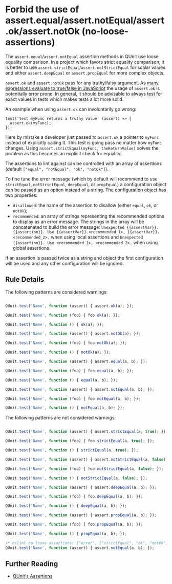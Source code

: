 # Forbid the use of assert.equal/assert.notEqual/assert.ok/assert.notOk (no-loose-assertions)

The `assert.equal`/`assert.notEqual` assertion methods in QUnit use loose equality comparison. In a project which favors strict equality comparison, it is better to use `assert.strictEqual`/`assert.notStrictEqual` for scalar values and either `assert.deepEqual` or `assert.propEqual` for more complex objects.

`assert.ok` and `assert.notOk` pass for any truthy/falsy argument. As [many expressions evaluate to true/false in JavaScript](https://developer.mozilla.org/en-US/docs/Glossary/Truthy) the usage of `assert.ok` is potentially error prone. In general, it should be advisable to always test for exact values in tests which makes tests a lot more solid.

An example when using `assert.ok` can involuntarily go wrong:
```
test('test myFunc returns a truthy value' (assert) => {
  assert.ok(myFunc);
});
```
Here by mistake a developer just passed to `assert.ok` a pointer to `myFunc` instead of explicitly calling it. This test is going pass no matter how `myFunc` changes. Using `assert.strictEqual(myFunc, theReturnValue)` solves the problem as this becomes an explicit check for equality.

The assertions to lint against can be controlled with an array of assertions (default `["equal", "notEqual", "ok", "notOk"]`).

To fine tune the error message (which by default will recommend to use `strictEqual`, `notStrictEqual`, `deepEqual`, or `propEqual`) a configuration object can be passed as an option instead of a string. The configuration object has two properties:
* `disallowed`: the name of the assertion to disallow (either `equal`, `ok`, or `notOk`);
* `recommended`: an array of strings representing the recommended options to display as an error message. The strings in the array will be concatenated to build the error message: `Unexpected {{assertVar}}.{{assertion}}. Use {{assertVar}}.<recommended_1>, {{assertVar}}.<recommended_2>.` when using local assertions and `Unexpected {{assertion}}. Use <recommended_1>, <recommended_2>.` when using global assertions.

If an assertion is passed twice as a string and object the first configuration will be used and any other configuration will be ignored.

## Rule Details

The following patterns are considered warnings:

```js

QUnit.test('Name', function (assert) { assert.ok(a); });

QUnit.test('Name', function (foo) { foo.ok(a); });

QUnit.test('Name', function () { ok(a); });

QUnit.test('Name', function (assert) { assert.notOk(a); });

QUnit.test('Name', function (foo) { foo.notOk(a); });

QUnit.test('Name', function () { notOk(a); });

QUnit.test('Name', function (assert) { assert.equal(a, b); });

QUnit.test('Name', function (foo) { foo.equal(a, b); });

QUnit.test('Name', function () { equal(a, b); });

QUnit.test('Name', function (assert) { assert.notEqual(a, b); });

QUnit.test('Name', function (foo) { foo.notEqual(a, b); });

QUnit.test('Name', function () { notEqual(a, b); });

```

The following patterns are not considered warnings:

```js

QUnit.test('Name', function (assert) { assert.strictEqual(a, true); });

QUnit.test('Name', function (foo) { foo.strictEqual(a, true); });

QUnit.test('Name', function () { strictEqual(a, true); });

QUnit.test('Name', function (assert) { assert.notStrictEqual(a, false); });

QUnit.test('Name', function (foo) { foo.notStrictEqual(a, false); });

QUnit.test('Name', function () { notStrictEqual(a, false); });

QUnit.test('Name', function (assert) { assert.deepEqual(a, b); });

QUnit.test('Name', function (foo) { foo.deepEqual(a, b); });

QUnit.test('Name', function () { deepEqual(a, b); });

QUnit.test('Name', function (assert) { assert.propEqual(a, b); });

QUnit.test('Name', function (foo) { foo.propEqual(a, b); });

QUnit.test('Name', function () { propEqual(a, b); });

/* eslint no-loose-assertions: ["error", ["strictEqual", "ok", "notOk"]] */
QUnit.test('Name', function (assert) { assert.notEqual(a, b); });

```

## Further Reading

* [QUnit's Assertions](https://api.qunitjs.com/category/assert/)
